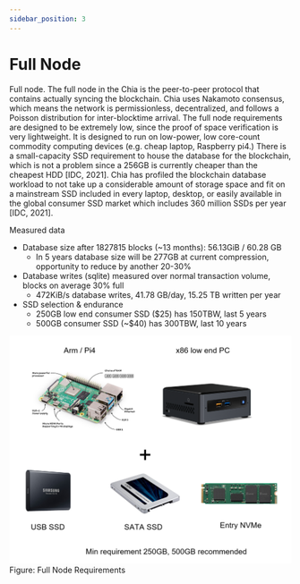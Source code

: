 ```yaml
---
sidebar_position: 3
---
```


# Full Node

Full node. The full node in the Chia is the peer-to-peer protocol that contains actually syncing the blockchain. Chia uses Nakamoto consensus, which means the network is permissionless, decentralized, and follows a Poisson distribution for inter-blocktime arrival. The full node requirements are designed to be extremely low, since the proof of space verification is very lightweight. It is designed to run on low-power, low core-count commodity computing devices (e.g. cheap laptop, Raspberry pi4.) There is a small-capacity SSD requirement to house the database for the blockchain, which is not a problem since a 256GB is currently cheaper than the cheapest HDD [IDC, 2021]. Chia has profiled the blockchain database workload to not take up a considerable amount of storage space and fit on a mainstream SSD included in every laptop, desktop, or easily available in the global consumer SSD market which includes 360 million SSDs per year [IDC, 2021].

Measured data

* Database size after 1827815 blocks (~13 months): 56.13GiB / 60.28 GB
    * In 5 years database size will be 277GB at current compression, opportunity to reduce by another 20-30%
* Database writes (sqlite) measured over normal transaction volume, blocks on average 30% full
    * 472KiB/s database writes, 41.78 GB/day, 15.25 TB written per year
* SSD selection & endurance
    * 250GB low end consumer SSD ($25) has 150TBW, last 5 years
    * 500GB consumer SSD (~$40) has 300TBW, last 10 years

![alt_text](img/node.png "node")
Figure: Full Node Requirements
